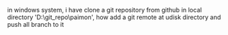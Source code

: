 in windows system, i have clone a git repository from github in local directory 'D:\git_repo\paimon', how add a git remote at udisk directory and push all branch to it 